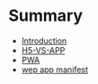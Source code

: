 # Summary

* [Introduction](README.md)
* [H5-VS-APP](h5-vs-app.md)
* [PWA](pwa.md)
* [wep app manifest](manifest.md)

